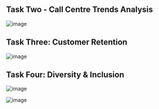 ## Task Two - Call Centre Trends Analysis

![image](https://github.com/user-attachments/assets/a8c287ca-1f9a-410a-89fa-46f670d5ac87)


## Task Three: Customer Retention

![image](https://github.com/user-attachments/assets/f9047360-2026-4940-9419-9ffd1e9a63f4)


## Task Four: Diversity & Inclusion

![image](https://github.com/user-attachments/assets/0bb10095-7f91-4342-8683-855501cf68dc)

![image](https://github.com/user-attachments/assets/8a66a0bc-7747-48e9-ab2c-8b4ab8203696)

